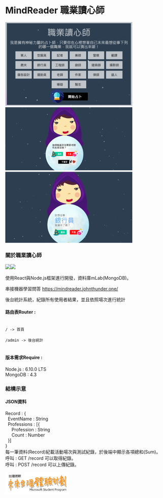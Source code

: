 # MindReader 職業讀心師
<img src="public/img/gitdemo0.png" width="400"><br>
<img src="public/img/gitdemo1.png" width="400"><br>
<img src="public/img/gitdemo2.png" width="400"><br>
### 關於職業讀心師
<img src="https://www.echosteg.com/images/blog/standard/nodejs_logo.png" width="200"/><img src="https://raw.githubusercontent.com/rexxars/react-hexagon/master/logo/react-hexagon.png" width="170"/><br>

使用React與Node.js框架進行開發，資料庫mLab(MongoDB)。<br>

串接機器學習問答 https://mindreader.johnthunder.one/ <br>

後台統計系統，紀錄所有使用者結果，並且依照場次進行統計<br>

#### 路由表Router : <br>
<code>
/ -> 首頁<br>
/admin -> 後台統計<br>
</code>

#### 版本需求Require : <br>
Node.js : 6.10.0 LTS<br>
MongoDB : 4.3<br>
### 結構示意
#### JSON資料<br>
Record : {<br>
&nbsp;&nbsp;EventName : String<br>
&nbsp;&nbsp;Professions : [{<br>
&nbsp;&nbsp;&nbsp;&nbsp;&nbsp;Profession : String<br>
&nbsp;&nbsp;&nbsp;&nbsp;&nbsp;Count : Number<br>
&nbsp;&nbsp;}]<br>
}<br>
每一筆資料(Record)紀載活動場次與測試紀錄，於後端中顯示各項總和(Sum)。<br>
呼叫 : GET /record 可以取得紀錄。<br>
呼叫 : POST /record 可以上傳紀錄。<br>

<img src="public/img/ms-logo.png" width="200"/>
